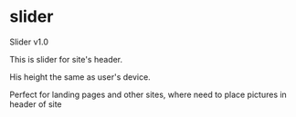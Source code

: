 # slider
Slider v1.0

This is slider for site's header.

His height the same as user's device.

Perfect for landing pages and other sites, where need to place pictures in header of site
